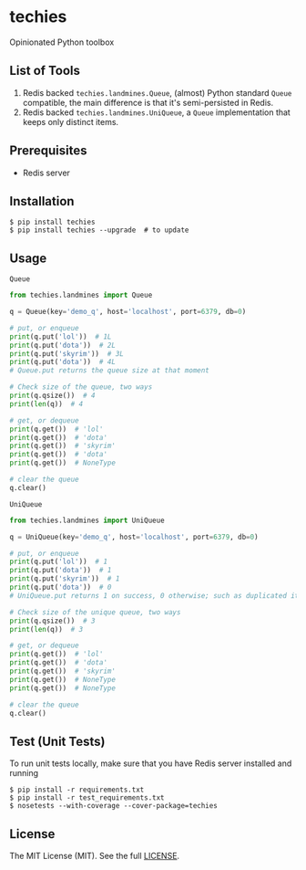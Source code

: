 # techies

Opinionated Python toolbox

## List of Tools

1. Redis backed `techies.landmines.Queue`, (almost) Python standard `Queue` compatible, the main difference is that it's semi-persisted in Redis.
2. Redis backed `techies.landmines.UniQueue`, a `Queue` implementation that keeps only distinct items.

## Prerequisites

* Redis server

## Installation

```
$ pip install techies
$ pip install techies --upgrade  # to update
```

## Usage

`Queue`

```python
from techies.landmines import Queue

q = Queue(key='demo_q', host='localhost', port=6379, db=0)

# put, or enqueue
print(q.put('lol'))  # 1L
print(q.put('dota'))  # 2L
print(q.put('skyrim'))  # 3L
print(q.put('dota'))  # 4L
# Queue.put returns the queue size at that moment

# Check size of the queue, two ways
print(q.qsize())  # 4
print(len(q))  # 4

# get, or dequeue
print(q.get())  # 'lol'
print(q.get())  # 'dota'
print(q.get())  # 'skyrim'
print(q.get())  # 'dota'
print(q.get())  # NoneType

# clear the queue
q.clear()
```

`UniQueue`

```python
from techies.landmines import UniQueue

q = UniQueue(key='demo_q', host='localhost', port=6379, db=0)

# put, or enqueue
print(q.put('lol'))  # 1
print(q.put('dota'))  # 1
print(q.put('skyrim'))  # 1
print(q.put('dota'))  # 0
# UniQueue.put returns 1 on success, 0 otherwise; such as duplicated item

# Check size of the unique queue, two ways
print(q.qsize())  # 3
print(len(q))  # 3

# get, or dequeue
print(q.get())  # 'lol'
print(q.get())  # 'dota'
print(q.get())  # 'skyrim'
print(q.get())  # NoneType
print(q.get())  # NoneType

# clear the queue
q.clear()
```

## Test (Unit Tests)

To run unit tests locally, make sure that you have Redis server installed and running

```
$ pip install -r requirements.txt
$ pip install -r test_requirements.txt
$ nosetests --with-coverage --cover-package=techies
```

## License

The MIT License (MIT). See the full [LICENSE](https://github.com/woozyking/techies/blob/master/LICENSE).
